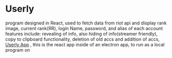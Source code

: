 # Userly
program designed in React, used to fetch data from riot api and display rank image, current rank(RR), login Name, password, and alias of each account
features include: revealing of info, also hiding of info(streamer friendly), copy to clipboard functionality, deletion of old accs and addition of accs,
[Userly App](https://drive.google.com/file/d/1HvN965Ptg2MtNRv-jKWPtD6IADd9njpv/view?usp=share_link) , this is the react app inside of an electron app, to run as a local program on 
